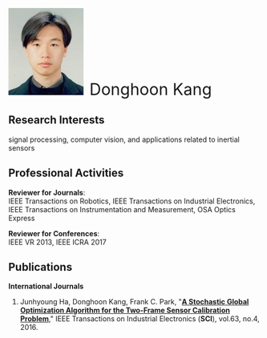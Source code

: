 ![fig](https://raw.githubusercontent.com/kimbabmoowoo/kimbabmoowoo.github.io/master/dhk5.jpg)  
<font size="6">Donghoon Kang</font>  

## Research Interests  
signal processing, computer vision, and applications related to inertial sensors  

## Professional Activities  
**Reviewer for Journals**:   
IEEE Transactions on Robotics, IEEE Transactions on Industrial Electronics, IEEE Transactions on Instrumentation and Measurement, OSA Optics Express  

**Reviewer for Conferences**:  
IEEE VR 2013, IEEE ICRA 2017

## Publications  
**International Journals**  
1. Junhyoung Ha, Donghoon Kang, Frank C. Park, "[**A Stochastic Global Optimization Algorithm for the Two-Frame Sensor Calibration Problem**](http://ieeexplore.ieee.org/document/7347394/?tp=&arnumber=7347394)," IEEE Transactions on Industrial Electronics (**SCI**), vol.63, no.4, 2016.  
